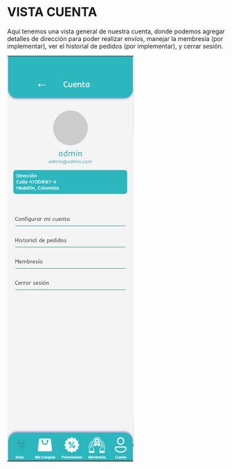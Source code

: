 # VISTA CUENTA

Aquí tenemos una vista general de nuestra cuenta, donde podemos agregar detalles de dirección para poder realizar envíos, manejar la membresía (por implementar), ver el historial de pedidos (por implementar), y cerrar sesión.

![CUENTA](../static/src/vista-cuenta.png)
